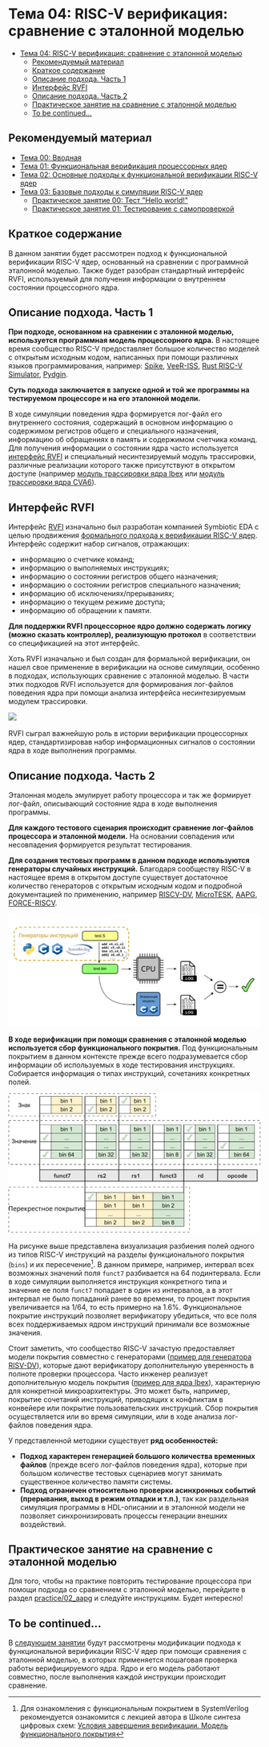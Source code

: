 # Тема 04: RISC-V верификация: сравнение с эталонной моделью

- [Тема 04: RISC-V верификация: сравнение с эталонной моделью](#тема-04-risc-v-верификация-сравнение-с-эталонной-моделью)
  - [Рекомендуемый материал](#рекомендуемый-материал)
  - [Краткое содержание](#краткое-содержание)
  - [Описание подхода. Часть 1](#описание-подхода-часть-1)
  - [Интерфейс RVFI](#интерфейс-rvfi)
  - [Описание подхода. Часть 2](#описание-подхода-часть-2)
  - [Практическое занятие на сравнение с эталонной моделью](#практическое-занятие-на-сравнение-с-эталонной-моделью)
  - [To be continued...](#to-be-continued)

## Рекомендуемый материал

- [Тема 00: Вводная](./00_intro.md)
- [Тема 01: Функциональная верификация процессорных ядер](./01_basics.md)
- [Тема 02: Основные подходы к функциональной верификации RISC-V ядер](./02_approach.md)
- [Тема 03: Базовые подходы к симуляции RISC-V ядер](./03_func.md)
  - [Практическое занятие 00: Тест "Hello world!"](../practice/00_basic_hex/)
  - [Практическое занятие 01: Тестирование с самопроверкой](../practice/01_riscv_tests/)

## Краткое содержание

В данном занятии будет рассмотрен подход к функциональной верификации RISC-V ядер, основанный на сравнении с программной эталонной моделью. Также будет разобран стандартный интерфейс RVFI, используемый для получения информации о внутреннем состоянии процессорного ядра.

## Описание подхода. Часть 1

**При подходе, основанном на сравнении c эталонной моделью, используется программная модель процессорного ядра.** В настоящее время сообщество RISC-V предоставляет большое количество моделей с открытым исходным кодом, написанных при помощи различных языков программирования, например: [Spike](https://github.com/riscv-software-src/riscv-isa-sim), [VeeR-ISS](https://github.com/chipsalliance/VeeR-ISS), [Rust RISC-V Simulator](https://github.com/GregAC/rrs), [Pydgin](https://github.com/cornell-brg/pydgin).

**Суть подхода заключается в запуске одной и той же программы на тестируемом процессоре и на его эталонной модели.**

В ходе симуляции поведения ядра формируется лог-файл его внутреннего состояния, содержащий в основном информацию о содержимом регистров общего и специального назначения, информацию об обращениях в память и содержимом счетчика команд. Для получения информации о состоянии ядра часто используется [интерфейс RVFI](#интерфейс-rvfi) и специальный несинтезируемый модуль трассировки, различные реализации которого также присутствуют в открытом доступе (например [модуль трассировки ядра Ibex](https://github.com/lowRISC/ibex/blob/master/rtl/ibex_tracer.sv) или [модуль трассировки ядра CVA6](https://github.com/openhwgroup/cva6/blob/0c58e399873eae553daeaa0f2981612813da0078/corev_apu/tb/rvfi_tracer.sv)).

## Интерфейс RVFI

Интерфейс [RVFI](https://github.com/SymbioticEDA/riscv-formal/blob/master/docs/rvfi.md) изначально был разработан компанией Symbiotic EDA с целью продвижения [формального подхода к верификации RISC-V ядер](https://riscv.org/wp-content/uploads/2018/12/13.30-Humbenberger-Wolf-Formal-Verification-of-RISC-V-processor-implementations.pdf). Интерфейс содержит набор сигналов, отражающих:

- информацию о счетчике команд;
- информацию о выполняемых инструкциях;
- информацию о состоянии регистров общего назначения;
- информацию о состоянии регистров специального назначения;
- информацию об исключениях/прерываниях;
- информацию о текущем режиме доступа;
- информацию об обращении к памяти.

**Для поддержки RVFI процессорное ядро должно содержать логику (можно сказать контроллер), реализующую протокол** в соответствии со спецификацией на этот интерфейс.

Хоть RVFI изначально и был создан для формальной верификации, он нашел свое применение в верификации на основе симуляции, особенно в подходах, использующих сравнение с эталонной моделью. В части этих подходов RVFI используется для формирования лог-файлов поведения ядра при помощи анализа интерфейса несинтезируемым модулем трассировки.

![](../doc/pic/iss_0.svg)

RVFI сыграл важнейшую роль в истории верификации процессорных ядер, стандартизировав набор информационных сигналов о состоянии ядра в ходе выполнения программы.

## Описание подхода. Часть 2

Эталонная модель эмулирует работу процессора и так же формирует лог-файл, описывающий состояние ядра в ходе выполнения программы.

**Для каждого тестового сценария происходит сравнение лог-файлов процессора и эталонной модели.** На основании совпадения или несовпадения формируется результат тестирования.

**Для создания тестовых программ в данном подходе используются генераторы случайных инструкций.** Благодаря сообществу RISC-V в настоящее время в открытом доступе существует достаточное количество генераторов с открытым исходным кодом и подробной документацией по применению, например [RISCV-DV](https://github.com/chipsalliance/riscv-dv), [MicroTESK](https://forge.ispras.ru/projects/microtesk-riscv), [AAPG](https://gitlab.com/shaktiproject/tools/aapg), [FORCE-RISCV](https://github.com/openhwgroup/force-riscv).

![](../doc/pic/iss_1.svg)

**В ходе верификации при помощи сравнения с эталонной моделью используется сбор функционального покрытия.** Под функциональным покрытием в данном контексте прежде всего подразумевается сбор информации об используемых в ходе тестирования инструкциях. Собирается информация о типах инструкций, сочетаниях конкретных полей.

![](../doc/pic/instr_cov.svg)

На рисунке выше представлена визуализация разбиения полей одного из типов RISC-V инструкций на разделы функционального покрытия (`bins`) и их пересечение[^1]. В данном примере, например, интервал всех возможных значений поля `funct7` разбивается на 64 подинтервала. Если в ходе симуляции выполняется инструкция конкретного типа и значение ее поля `funct7` попадает в один из интервалов, а в этот интервал не было попаданий ранее во времени, то процент покрытия увеличивается на 1/64, то есть примерно на 1.6%. Функциональное покрытие инструкций позволяет верификатору убедиться, что все поля всех поддерживаемых ядром инструкций принимали все возможные значения.

Стоит заметить, что сообщество RISC-V зачастую предоставляет модели покрытия совместно с генераторами ([пример для генератора RISV-DV](https://github.com/chipsalliance/riscv-dv/blob/master/src/riscv_instr_cover_group.sv)), которые дают верификатору дополнительную уверенность в полноте проверки процессора. Часто инженер реализует дополнительную модель покрытия ([пример для ядра Ibex](https://ibex-core.readthedocs.io/en/latest/03_reference/coverage_plan.html)), характерную для конкретной микроархитектуры.  Это может быть, например, покрытие сочетаний инструкций, приводящих к конфликтам в конвейере или покрытие пользовательских инструкций. Сбор покрытия осуществляется или во время симуляции, или в ходе анализа лог-файлов поведения ядра.

У представленной методики существует **ряд особенностей:**

- **Подход характерен генерацией большого количества временных файлов** (прежде всего лог-файлов поведения ядра), которые при большом количестве тестовых сценариев могут занимать существенное количество памяти системы.
- **Подход ограничен относительно проверки асинхронных событий (прерывания, выход в режим отладки и т.п.)**, так как раздельная симуляция программы в HDL-описании и в эталонной модели не позволяет синхронизировать процессы генерации внешних воздействий.

## Практическое занятие на сравнение с эталонной моделью

Для того, чтобы на практике повторить тестирование процессора при помощи подхода со сравнением с эталонной моделью, перейдите в раздел [practice/02_aapg](../practice/01_riscv_tests/) и следуйте инструкциям. Будет интересно!

## To be continued...

В [следующем занятии](./05_advanced.md) будут рассмотрены модификации подхода к функциональной верификации RISC-V ядер при помощи сравнения с эталонной моделью, в которых применяется пошаговая проверка работы верифицируемого ядра. Ядро и его модель работают совместно, после выполнения каждой инструкции происходит сравнение.

[^1]: Для ознакомления с функциональным покрытием в SystemVerilog рекомендуется ознакомится с лекцией автора в Школе синтеза цифровых схем: [Условия завершения верификации. Модель функционального покрытия](https://www.youtube.com/watch?v=GTjXXXwwdnM&t=8531s)
